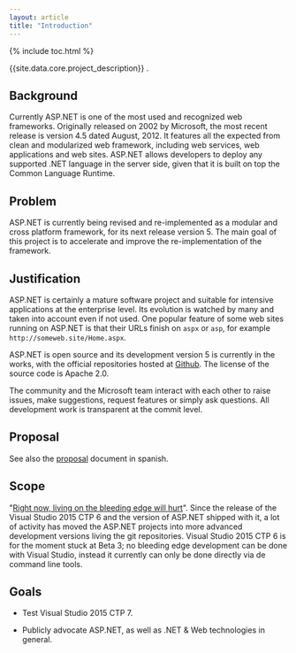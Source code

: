 ```yaml
---
layout: article
title: "Introduction"
---
```


{% include toc.html %}

{{site.data.core.project_description}}   .

## Background

Currently ASP.NET is one of the most used and recognized web frameworks.
Originally released on 2002 by Microsoft, the most recent release is version
4.5 dated August, 2012. It features all the expected from clean and modularized
web framework, including web services, web applications and web sites. ASP.NET
allows developers to deploy any supported .NET language in the server side,
given that it is built on top the Common Language Runtime.

## Problem

ASP.NET is currently being revised and re-implemented as a modular and cross
platform framework, for its next release version 5. The main goal of this
project is to accelerate and improve the re-implementation of the framework.

## Justification

ASP.NET is certainly a mature software project and suitable for intensive
applications at the enterprise level. Its evolution is watched by many and
taken into account even if not used. One popular feature of some web sites
running on ASP.NET is that their URLs finish on `aspx` or `asp`, for example
`http://someweb.site/Home.aspx`.

ASP.NET is open source and its development version 5 is currently in the works,
with the official repositories hosted at [Github](https://github.com/aspnet/).
The license of the source code is Apache 2.0.

The community and the Microsoft team interact with each other to raise issues,
make suggestions, request features or simply ask questions. All development
work is transparent at the commit level.

## Proposal

See also the [proposal](/proposal) document in spanish.

## Scope

"[Right now, living on the bleeding edge will
hurt](http://davidfowl.com/diagnosing-dependency-issues-with-asp-net-5/#incompatibilities)".
Since the release of the Visual Studio 2015 CTP 6 and the version of ASP.NET
shipped with it, a lot of activity has moved the ASP.NET projects into more
advanced development versions living the git repositories. Visual Studio 2015
CTP 6 is for the moment stuck at Beta 3; no bleeding edge development can be
done with Visual Studio, instead it currently can only be done directly via de
command line tools.

## Goals

* Test Visual Studio 2015 CTP 7.

* Publicly advocate ASP.NET, as well as .NET & Web technologies in general.

<!--
-->
